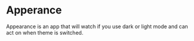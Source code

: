 # Apperance

Appearance is an app that will watch if you use dark or light mode and can act on when theme is switched.
